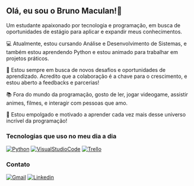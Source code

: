 ## Olá, eu sou o Bruno Maculan!👋

Um estudante apaixonado por tecnologia e programação, em busca de oportunidades de estágio para aplicar e expandir meus conhecimentos.

💻 Atualmente, estou cursando Análise e Desenvolvimento de Sistemas, e também estou aprendendo Python e estou animado para trabalhar em projetos práticos.

🌱 Estou sempre em busca de novos desafios e oportunidades de aprendizado. Acredito que a colaboração é a chave para o crescimento, e estou aberto a feedbacks e parcerias!

📚 Fora do mundo da programação, gosto de ler, jogar videogame, assistir animes, filmes, e interagir com pessoas que amo.

🚀 Estou empolgado e motivado a aprender cada vez mais desse universo incrível da programação!

### Tecnologias que uso no meu dia a dia

[![Python](https://img.shields.io/badge/Python-14354C?style=for-the-badge&logo=python&logoColor=white)]()
[![VisualStudioCode](https://img.shields.io/badge/Visual_Studio_Code-0078D4?style=for-the-badge&logo=visual%20studio%20code&logoColor=white)]()
[![Trello](https://img.shields.io/badge/Trello-0052CC?style=for-the-badge&logo=trello&logoColor=white)]()

### Contato

[![Gmail](https://img.shields.io/badge/Gmail-D14836?style=for-the-badge&logo=gmail&logoColor=white)](https://mail.google.com/mail/mu/mp/302/#tl/priority/%5Esmartlabel_personal)
[![Linkedin](https://img.shields.io/badge/LinkedIn-0077B5?style=for-the-badge&logo=linkedin&logoColor=white)]()
